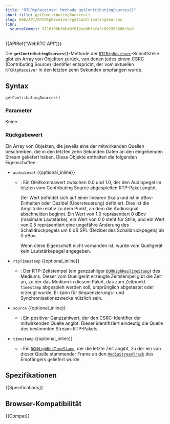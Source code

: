 ```yaml
---
title: "RTCRtpReceiver: Methode getContributingSources()"
short-title: getContributingSources()
slug: Web/API/RTCRtpReceiver/getContributingSources
l10n:
  sourceCommit: 9716100b38b40f0f2ee8b3bfa2c692958868c5a6
---
```


{{APIRef("WebRTC API")}}

Die **`getContributingSources()`**-Methode der [`RTCRtpReceiver`](/de/docs/Web/API/RTCRtpReceiver)-Schnittstelle gibt ein Array von Objekten zurück, von denen jedes einem CSRC (Contributing Source) Identifier entspricht, der vom aktuellen `RTCRtpReceiver` in den letzten zehn Sekunden empfangen wurde.

## Syntax

```js-nolint
getContributingSources()
```

### Parameter

Keine.

### Rückgabewert

Ein Array von Objekten, die jeweils eine der mitwirkenden Quellen beschreiben, die in den letzten zehn Sekunden Daten an den eingehenden Stream geliefert haben.
Diese Objekte enthalten die folgenden Eigenschaften:

- `audioLevel` {{optional_inline}}

  - : Ein Gleitkommawert zwischen 0.0 und 1.0, der den Audiopegel im letzten vom Contributing Source abgespielten RTP-Paket angibt.

    Der Wert befindet sich auf einer linearen Skala und ist in dBov-Einheiten oder Dezibel (Übersteuerung) definiert.
    Dies ist die Amplitude relativ zu dem Punkt, an dem die Audiosignal abschneiden beginnt.
    Ein Wert von 1.0 repräsentiert 0 dBov (maximale Lautstärke), ein Wert von 0.0 steht für Stille, und ein Wert von 0.5 repräsentiert eine ungefähre Änderung des Schalldruckpegels um 6 dB SPL (Dezibel des Schalldruckpegels) ab 0 dBov.

    Wenn diese Eigenschaft nicht vorhanden ist, wurde vom Quellgerät kein Lautstärkepegel angegeben.

- `rtpTimestamp` {{optional_inline}}

  - : Der RTP-Zeitstempel (ein ganzzahliger [`DOMHighResTimeStamp`](/de/docs/Web/API/DOMHighResTimeStamp)) des Mediums.
    Dieser vom Quellgerät erzeugte Zeitstempel gibt die Zeit an, zu der das Medium in diesem Paket, das zum Zeitpunkt `timestamp` abgespielt werden soll, ursprünglich abgetastet oder erzeugt wurde.
    Er kann für Sequenzierungs- und Synchronisationszwecke nützlich sein.

- `source` {{optional_inline}}

  - : Ein positiver Ganzzahlwert, der den CSRC-Identifier der mitwirkenden Quelle angibt.
    Dieser identifiziert eindeutig die Quelle des bestimmten Stream-RTP-Pakets.

- `timestamp` {{optional_inline}}
  - : Ein [`DOMHighResTimeStamp`](/de/docs/Web/API/DOMHighResTimeStamp), der die letzte Zeit angibt, zu der ein von dieser Quelle stammender Frame an den [`MediaStreamTrack`](/de/docs/Web/API/MediaStreamTrack) des Empfängers geliefert wurde.

## Spezifikationen

{{Specifications}}

## Browser-Kompatibilität

{{Compat}}
